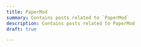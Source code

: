 ```yaml
---
title: PaperMod
summary: Contains posts related to `PaperMod`
description: Contains posts related to PaperMod
draft: true

---
```

